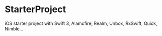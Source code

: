 # StarterProject
iOS starter project with Swift 3, Alamofire, Realm, Unbox, RxSwift, Quick, Nimble...
